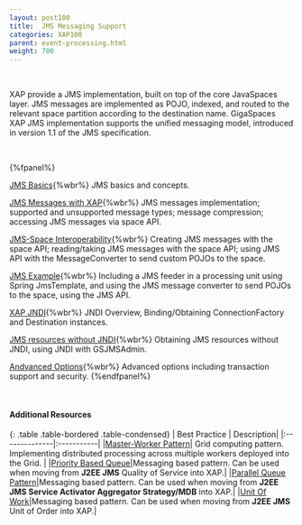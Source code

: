 ```yaml
---
layout: post100
title:  JMS Messaging Support
categories: XAP100
parent: event-processing.html
weight: 700
---
```


<br>

XAP provide a JMS implementation, built on top of the core JavaSpaces layer. JMS messages are implemented as POJO, indexed, and routed to the relevant space partition according to the destination name. GigaSpaces XAP JMS implementation supports the unified messaging model, introduced in version 1.1 of the JMS specification.

<br>



{%fpanel%}

[JMS Basics](./jms-api-basic-usage.html){%wbr%}
JMS basics and concepts.

[JMS Messages with XAP](./jms-messages-in-gigaspaces.html){%wbr%}
JMS messages implementation; supported and unsupported message types; message compression; accessing JMS messages via space API.

[JMS-Space Interoperability](./jms-space-interoperability.html){%wbr%}
Creating JMS messages with the space API; reading/taking JMS messages with the space API; using JMS API with the MessageConverter to send custom POJOs to the space.

[JMS Example](./jms-with-openspaces-example.html){%wbr%}
Including a JMS feeder in a processing unit using Spring JmsTemplate, and using the JMS message converter to send POJOs to the space, using the JMS API.

[XAP JNDI](./jms-with-gigaspaces-jndi.html){%wbr%}
JNDI Overview, Binding/Obtaining ConnectionFactory and Destination instances.

[JMS resources without JNDI](./jms-with-gsjmsadmin.html){%wbr%}
Obtaining JMS resources without JNDI, using JNDI with GSJMSAdmin.

[Andvanced Options](./jms-advanced.html){%wbr%}
Advanced options including transaction support and security.
{%endfpanel%}

<br>


#### Additional Resources

{: .table .table-bordered .table-condensed}
| Best Practice | Description|
|:--------------|:-----------|
|[<nobr>Master-Worker Pattern</nobr>](/sbp/master-worker-pattern.html)| Grid computing pattern. Implementing distributed processing across multiple workers deployed into the Grid. |
|[Priority Based Queue](/sbp/priority-based-queue.html)|Messaging based pattern. Can be used when moving from **J2EE JMS** Quality of Service into XAP.|
|[Parallel Queue Pattern](/sbp/parallel-queue-pattern.html)|Messaging based pattern. Can be used when moving from **J2EE JMS Service Activator Aggregator Strategy/MDB** into XAP.|
|[Unit Of Work](/sbp/unit-of-work.html)|Messaging based pattern. Can be used when moving from **J2EE JMS** Unit of Order into XAP.|

